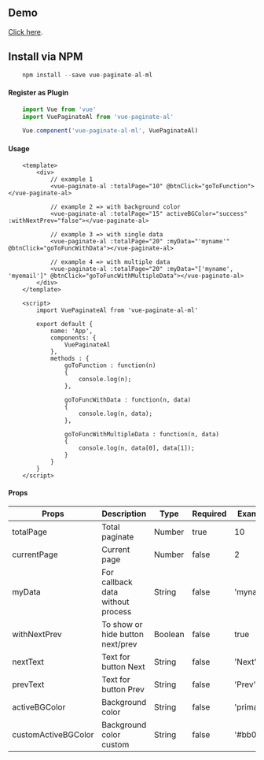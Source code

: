## Demo
[Click here](https://alziqziq.github.io/demo-vuepaginateal/dist/index.html).

## Install via NPM
```js
    npm install --save vue-paginate-al-ml
```

#### Register as Plugin
```js
    import Vue from 'vue'
    import VuePaginateAl from 'vue-paginate-al'

    Vue.component('vue-paginate-al-ml', VuePaginateAl)
```

#### Usage
```vue
    <template>
        <div>
            // example 1
            <vue-paginate-al :totalPage="10" @btnClick="goToFunction"></vue-paginate-al>

            // example 2 => with background color
            <vue-paginate-al :totalPage="15" activeBGColor="success" :withNextPrev="false"></vue-paginate-al>

            // example 3 => with single data
            <vue-paginate-al :totalPage="20" :myData="'myname'" @btnClick="goToFuncWithData"></vue-paginate-al>

            // example 4 => with multiple data
            <vue-paginate-al :totalPage="20" :myData="['myname', 'myemail']" @btnClick="goToFuncWithMultipleData"></vue-paginate-al>
        </div>
    </template>

    <script>
        import VuePaginateAl from 'vue-paginate-al-ml'

        export default {
            name: 'App',
            components: {
                VuePaginateAl
            },
            methods : {
                goToFunction : function(n)
                {
                    console.log(n);
                },

                goToFuncWithData : function(n, data)
                {
                    console.log(n, data);
                },

                goToFuncWithMultipleData : function(n, data)
                {
                    console.log(n, data[0], data[1]);
                }
            }
        }
    </script>
```    
#### Props
|Props|Description|Type|Required|Example|
|-----|-----------|----|--------|-------|
|totalPage|Total paginate|Number|true|10|
|currentPage|Current page|Number|false|2|
|myData|For callback data without process|String|false|'myname'|
|withNextPrev|To show or hide button next/prev|Boolean|false|true|
|nextText|Text for button Next|String|false|'Next'|
|prevText|Text for button Prev|String|false|'Prev'|
|activeBGColor|Background color|String|false|'primary'|
|customActiveBGColor|Background color custom|String|false|'#bb06a9'|
